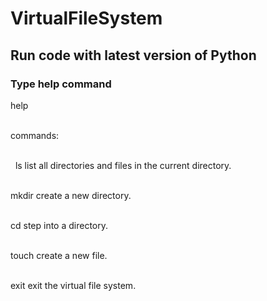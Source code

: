 # VirtualFileSystem
## Run code with latest version of Python
### Type help command 
  
  help

<br /> commands:

<br />   &nbsp;  ls           list all directories and files in the current directory.
 
 <br />   mkdir        create a new directory.
  
  <br />   cd           step into a directory.
  
  <br />   touch        create a new file.
 
 <br />  exit         exit the virtual file system.
